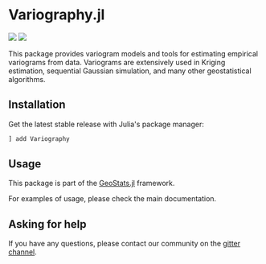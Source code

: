 # Variography.jl

[![][travis-img]][travis-url] [![][codecov-img]][codecov-url]

This package provides variogram models and tools for estimating empirical variograms
from data. Variograms are extensively used in Kriging estimation, sequential Gaussian
simulation, and many other geostatistical algorithms.

## Installation

Get the latest stable release with Julia's package manager:

```julia
] add Variography
```

## Usage

This package is part of the [GeoStats.jl](https://github.com/juliohm/GeoStats.jl) framework.

For examples of usage, please check the main documentation.

## Asking for help

If you have any questions, please contact our community on the [gitter channel](https://gitter.im/JuliaEarth/GeoStats.jl).

[travis-img]: https://travis-ci.org/juliohm/Variography.jl.svg?branch=master
[travis-url]: https://travis-ci.org/juliohm/Variography.jl

[codecov-img]: https://codecov.io/gh/juliohm/Variography.jl/branch/master/graph/badge.svg
[codecov-url]: https://codecov.io/gh/juliohm/Variography.jl
